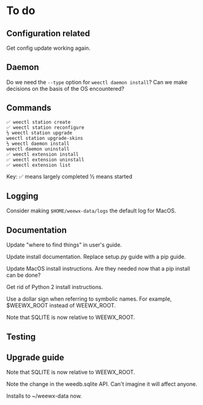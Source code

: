 # To do


## Configuration related

Get config update working again. 

## Daemon

Do we need the `--type` option for `weectl daemon install`? Can we make decisions on the basis
of the OS encountered?


## Commands
```
✅ weectl station create
✅ weectl station reconfigure
½ weectl station upgrade
weectl station upgrade-skins
½ weectl daemon install
weectl daemon uninstall
✅ weectl extension install
✅ weectl extension uninstall
✅ weectl extension list
```
Key: 
✅ means largely completed
½ means started

## Logging

Consider making `$HOME/weewx-data/logs` the default log for MacOS.


## Documentation

Update "where to find things" in user's guide.

Update install documentation. Replace setup.py guide with a pip guide.

Update MacOS install instructions. Are they needed now that a pip install can be done?

Get rid of Python 2 install instructions.

Use a dollar sign when referring to symbolic names. For example, $WEEWX_ROOT instead of WEEWX_ROOT.

Note that SQLITE is now relative to WEEWX_ROOT.

## Testing


## Upgrade guide

Note that SQLITE is now relative to WEEWX_ROOT.

Note the change in the weedb.sqlite API. Can't imagine it will affect anyone.

Installs to ~/weewx-data now.